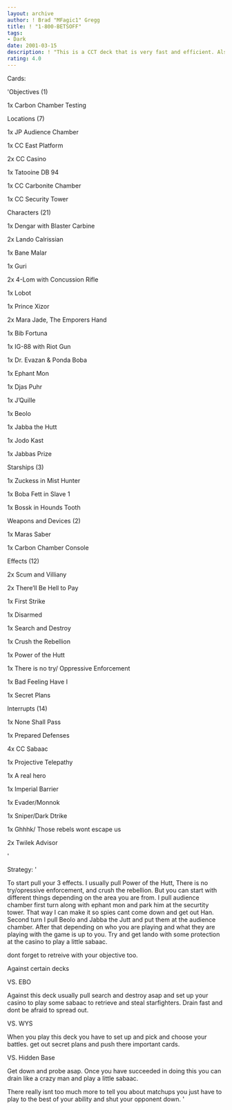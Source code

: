 ```yaml
---
layout: archive
author: ! Brad "MFagic1" Gregg
title: ! "1-800-BETSOFF"
tags:
- Dark
date: 2001-03-15
description: ! "This is a CCT deck that is very fast and efficient. Also has some hellacious retrieval."
rating: 4.0
---
```

Cards: 

'Objectives (1)

1x Carbon Chamber Testing


Locations (7)

1x JP Audience Chamber

1x CC East Platform

2x CC Casino

1x Tatooine DB 94

1x CC Carbonite Chamber

1x CC Security Tower


Characters (21)

1x Dengar with Blaster Carbine

2x Lando Calrissian

1x Bane Malar

1x Guri

2x 4-Lom with Concussion Rifle

1x Lobot

1x Prince Xizor

2x Mara Jade, The Emporers Hand

1x Bib Fortuna

1x IG-88 with Riot Gun

1x Dr. Evazan & Ponda Boba

1x Ephant Mon

1x Djas Puhr

1x J’Quille

1x Beolo

1x Jabba the Hutt

1x Jodo Kast

1x Jabbas Prize


Starships (3)

1x Zuckess in Mist Hunter

1x Boba Fett in Slave 1

1x Bossk in Hounds Tooth


Weapons and Devices (2)

1x Maras Saber

1x Carbon Chamber Console


Effects (12)

2x Scum and Villiany

2x There’ll Be Hell to Pay

1x First Strike

1x Disarmed

1x Search and Destroy

1x Crush the Rebellion

1x Power of the Hutt

1x There is no try/ Oppressive Enforcement

1x Bad Feeling Have I

1x Secret Plans


Interrupts (14)

1x None Shall Pass

1x Prepared Defenses

4x CC Sabaac

1x Projective Telepathy

1x A real hero

1x Imperial Barrier

1x Evader/Monnok

1x Sniper/Dark Dtrike

1x Ghhhk/ Those rebels wont escape us

2x Twilek Advisor

'

Strategy: '

To start pull your 3 effects. I usually pull Power of the Hutt, There is no try/opressive enforcement, and crush the rebellion. But you can start with different things depending on the area you are from. I pull audience chamber first turn along with ephant mon and park him at the securtity tower. That way I can make it so spies cant come down and get out Han. Second turn I pull Beolo and Jabba the Jutt and put them at the audience chamber. After that depending on who you are playing and what they are playing with the game is up to you. Try and get lando with some protection at the casino to play a little sabaac.

dont forget to retreive with your objective too.


Against certain decks


VS. EBO


Against this deck usually pull search and destroy asap and set up your casino to play some sabaac to retrieve and steal starfighters. Drain fast and dont be afraid to spread out.


VS. WYS


When you play this deck you have to set up and pick and choose your battles. get out secret plans and push there important cards.


VS. Hidden Base


Get down and probe asap. Once you have succeeded in doing this you can drain like a crazy man and play a little sabaac.


There really isnt too much more to tell you about matchups you just have to play to the best of your ability and shut your opponent down. '